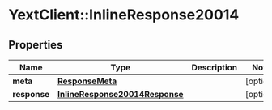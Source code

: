 # YextClient::InlineResponse20014

## Properties
Name | Type | Description | Notes
------------ | ------------- | ------------- | -------------
**meta** | [**ResponseMeta**](ResponseMeta.md) |  | [optional] 
**response** | [**InlineResponse20014Response**](InlineResponse20014Response.md) |  | [optional] 


